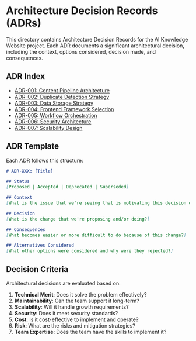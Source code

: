 # Architecture Decision Records (ADRs)

This directory contains Architecture Decision Records for the AI Knowledge Website project. Each ADR documents a significant architectural decision, including the context, options considered, decision made, and consequences.

## ADR Index

- [ADR-001: Content Pipeline Architecture](./001-content-pipeline-architecture.md)
- [ADR-002: Duplicate Detection Strategy](./002-duplicate-detection-strategy.md)
- [ADR-003: Data Storage Strategy](./003-data-storage-strategy.md)
- [ADR-004: Frontend Framework Selection](./004-frontend-framework-selection.md)
- [ADR-005: Workflow Orchestration](./005-workflow-orchestration.md)
- [ADR-006: Security Architecture](./006-security-architecture.md)
- [ADR-007: Scalability Design](./007-scalability-design.md)

## ADR Template

Each ADR follows this structure:

```markdown
# ADR-XXX: [Title]

## Status
[Proposed | Accepted | Deprecated | Superseded]

## Context
[What is the issue that we're seeing that is motivating this decision or change?]

## Decision
[What is the change that we're proposing and/or doing?]

## Consequences
[What becomes easier or more difficult to do because of this change?]

## Alternatives Considered
[What other options were considered and why were they rejected?]
```

## Decision Criteria

Architectural decisions are evaluated based on:

1. **Technical Merit**: Does it solve the problem effectively?
2. **Maintainability**: Can the team support it long-term?
3. **Scalability**: Will it handle growth requirements?
4. **Security**: Does it meet security standards?
5. **Cost**: Is it cost-effective to implement and operate?
6. **Risk**: What are the risks and mitigation strategies?
7. **Team Expertise**: Does the team have the skills to implement it?